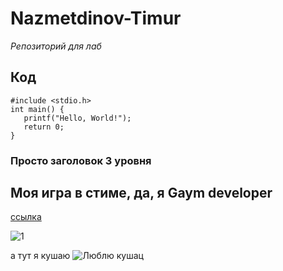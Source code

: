 # Nazmetdinov-Timur
_Репозиторий для лаб_
## Код
```
#include <stdio.h>
int main() {
   printf("Hello, World!");
   return 0;
}
```
### Просто заголовок 3 уровня

## Моя игра в стиме, да, я Gaym developer
[ссылка](https://store.steampowered.com/app/2938480/AkuNet_nameless)

![1](https://clan.akamai.steamstatic.com/images/45048887/71999d3be256cc705ea205829cf7e094e4b6de70.gif)

















а тут я кушаю
![Люблю кушац](https://media1.tenor.com/m/iaGQEpzcRW0AAAAd/yui.gif)
